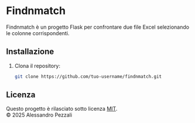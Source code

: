 # Findnmatch

Findnmatch è un progetto Flask per confrontare due file Excel selezionando le colonne corrispondenti.

## Installazione

1. Clona il repository:
   ```bash
   git clone https://github.com/tuo-username/findnmatch.git
   
## Licenza

Questo progetto è rilasciato sotto licenza [MIT](./LICENSE).  
© 2025 Alessandro Pezzali